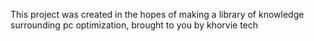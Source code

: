 This project was created in the hopes of making a library of knowledge surrounding pc optimization, brought to you by khorvie tech
